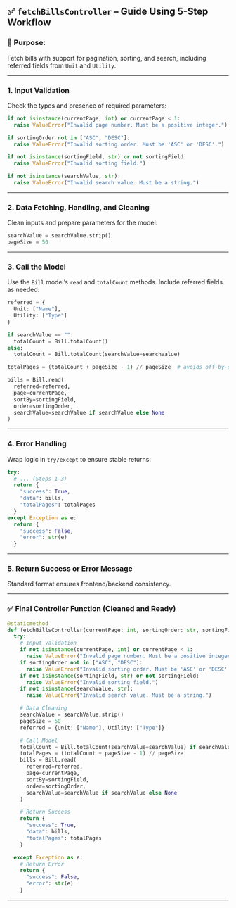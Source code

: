 ## ✅ `fetchBillsController` – Guide Using 5-Step Workflow

### 🧠 Purpose:

Fetch bills with support for pagination, sorting, and search, including referred fields from `Unit` and `Utility`.

---

### 1. **Input Validation**

Check the types and presence of required parameters:

```python
if not isinstance(currentPage, int) or currentPage < 1:
  raise ValueError("Invalid page number. Must be a positive integer.")

if sortingOrder not in ["ASC", "DESC"]:
  raise ValueError("Invalid sorting order. Must be 'ASC' or 'DESC'.")

if not isinstance(sortingField, str) or not sortingField:
  raise ValueError("Invalid sorting field.")

if not isinstance(searchValue, str):
  raise ValueError("Invalid search value. Must be a string.")
```

---

### 2. **Data Fetching, Handling, and Cleaning**

Clean inputs and prepare parameters for the model:

```python
searchValue = searchValue.strip()
pageSize = 50
```

---

### 3. **Call the Model**

Use the `Bill` model’s `read` and `totalCount` methods. Include referred fields as needed:

```python
referred = {
  Unit: ["Name"],
  Utility: ["Type"]
}

if searchValue == "":
  totalCount = Bill.totalCount()
else:
  totalCount = Bill.totalCount(searchValue=searchValue)

totalPages = (totalCount + pageSize - 1) // pageSize  # avoids off-by-one

bills = Bill.read(
  referred=referred,
  page=currentPage,
  sortBy=sortingField,
  order=sortingOrder,
  searchValue=searchValue if searchValue else None
)
```

---

### 4. **Error Handling**

Wrap logic in `try/except` to ensure stable returns:

```python
try:
  # ... (Steps 1-3)
  return {
    "success": True,
    "data": bills,
    "totalPages": totalPages
  }
except Exception as e:
  return {
    "success": False,
    "error": str(e)
  }
```

---

### 5. **Return Success or Error Message**

Standard format ensures frontend/backend consistency.

---

### ✅ Final Controller Function (Cleaned and Ready)

```python
@staticmethod
def fetchBillsController(currentPage: int, sortingOrder: str, sortingField: str, searchValue: str) -> dict:
  try:
    # Input Validation
    if not isinstance(currentPage, int) or currentPage < 1:
      raise ValueError("Invalid page number. Must be a positive integer.")
    if sortingOrder not in ["ASC", "DESC"]:
      raise ValueError("Invalid sorting order. Must be 'ASC' or 'DESC'.")
    if not isinstance(sortingField, str) or not sortingField:
      raise ValueError("Invalid sorting field.")
    if not isinstance(searchValue, str):
      raise ValueError("Invalid search value. Must be a string.")

    # Data Cleaning
    searchValue = searchValue.strip()
    pageSize = 50
    referred = {Unit: ["Name"], Utility: ["Type"]}

    # Call Model
    totalCount = Bill.totalCount(searchValue=searchValue) if searchValue else Bill.totalCount()
    totalPages = (totalCount + pageSize - 1) // pageSize
    bills = Bill.read(
      referred=referred,
      page=currentPage,
      sortBy=sortingField,
      order=sortingOrder,
      searchValue=searchValue if searchValue else None
    )

    # Return Success
    return {
      "success": True,
      "data": bills,
      "totalPages": totalPages
    }

  except Exception as e:
    # Return Error
    return {
      "success": False,
      "error": str(e)
    }
```

---
